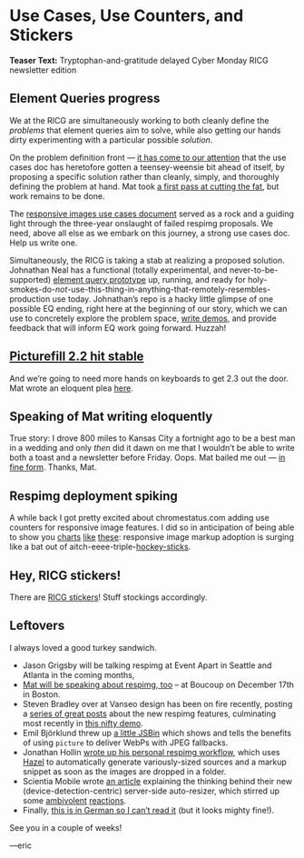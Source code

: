 # Use Cases, Use Counters, and Stickers
**Teaser Text:** Tryptophan-and-gratitude delayed Cyber Monday RICG newsletter edition

## Element Queries progress

We at the RICG are simultaneously working to both cleanly define the *problems* that element queries aim to solve, while also getting our hands dirty experimenting with a particular possible *solution*.

On the problem definition front — [it has come to our attention](http://ircbot.responsiveimages.org/bot/log/respimg/2014-11-19#T102038) that the use cases doc has heretofore gotten a teensey-weensie bit ahead of itself, by proposing a specific solution rather than cleanly, simply, and thoroughly defining the problem at hand. Mat took [a first pass at cutting the fat](https://github.com/ResponsiveImagesCG/eq-usecases/commit/7c5de85e99feefe830cc73811ad4a5129dd43f0c), but work remains to be done.

The [responsive images use cases document](http://usecases.responsiveimages.org/) served as a rock and a guiding light through the three-year onslaught of failed respimg proposals. We need, above all else as we embark on this journey, a strong use cases doc. Help us write one.

Simultaneously, the RICG is taking a stab at realizing a proposed solution. Johnathan Neal has a functional (totally experimental, and never-to-be-supported) [element query prototype](https://github.com/jonathantneal/hitch-element-queries) up, running, and ready for holy-smokes-do-*not*-use-this-thing-in-anything-that-remotely-resembles-production use today. Johnathan’s repo is a hacky little glimpse of one possible EQ ending, right here at the beginning of our story, which we can use to concretely explore the problem space, [write demos](https://github.com/ResponsiveImagesCG/eq-demos), and provide feedback that will inform EQ work going forward. Huzzah!


## [Picturefill 2.2 hit stable](https://github.com/scottjehl/picturefill/releases/tag/2.2.0)

And we’re going to need more hands on keyboards to get 2.3 out the door. Mat wrote an eloquent plea [here](https://github.com/scottjehl/picturefill/issues/374).


## Speaking of Mat writing eloquently

True story: I drove 800 miles to Kansas City a fortnight ago to be a best man in a wedding and only *then* did it dawn on me that I wouldn’t be able to write both a toast and a newsletter before Friday. Oops. Mat bailed me out — [in fine form](http://lists.w3.org/Archives/Public/public-respimg/2014Nov/0018.html). Thanks, Mat.


## Respimg deployment spiking

A while back I got pretty excited about chromestatus.com adding use counters for responsive image features. I did so in anticipation of being able to show you [charts](https://www.chromestatus.com/metrics/feature/timeline/popularity/524) [like](https://www.chromestatus.com/metrics/feature/timeline/popularity/523) [these](https://www.chromestatus.com/metrics/feature/timeline/popularity/521): responsive image markup adoption is surging like a bat out of aitch-eeee-triple-[hockey-sticks](http://en.wikipedia.org/wiki/Hockey_stick_graph).


## Hey, RICG stickers!

There are [RICG stickers](http://www.stickermule.com/user/1069094592/stickers)! Stuff stockings accordingly.


## Leftovers

I always loved a good turkey sandwich.

- Jason Grigsby will be talking respimg at Event Apart in Seattle and Atlanta in the coming months, 
- [Mat will be speaking about respimg, too](http://www.meetup.com/boston_JS/events/218914814/) – at Boucoup on December 17th in Boston.
- Steven Bradley over at Vanseo design has been on fire recently, posting a [series of great posts](http://www.vanseodesign.com/tag/responsive-images/) about the new respimg features, culminating most recently in [this nifty demo](http://www.vanseodesign.com/web-design/responsive-images-demo/).
- Emil Björklund threw up [a little JSBin](http://jsbin.com/noxuze/) which shows and tells the benefits of using `picture` to deliver WebPs with JPEG fallbacks.
- Jonathan Hollin [wrote up his personal respimg workflow](https://www.perpetual-beta.org/weblog/srcset-production-factory.html), which uses [Hazel](http://www.noodlesoft.com/hazel.php) to automatically generate variously-sized sources and a markup snippet as soon as the images are dropped in a folder.
- Scientia Mobile wrote [an article]((http://www.scientiamobile.com/page/responsive-images-specification-real-world-scenarios)) explaining the thinking behind their new (device-detection-centric) server-side auto-resizer, which stirred up some [ambivolent](https://twitter.com/yoavweiss/status/538258500372422656) [react](https://twitter.com/wilto/status/538413818763030528)[ions](https://twitter.com/wilto/status/538414438664372224).
- Finally, [this is in German so I can’t read it](http://rocksolidthemes.com/de/contao/blog/responsive-images-picture-contao) (but it looks mighty fine!).

See you in a couple of weeks!

—eric

